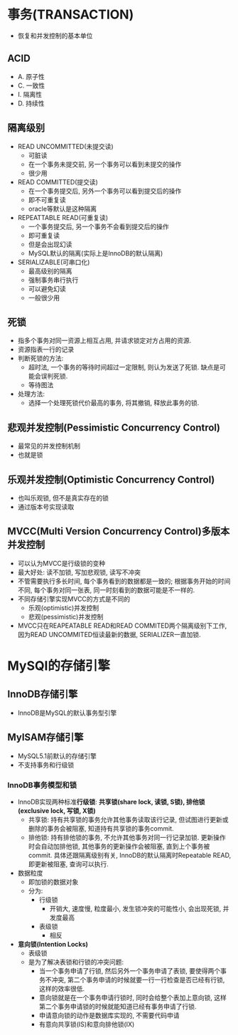 # 事务(TRANSACTION)
- 恢复和并发控制的基本单位

## ACID
- A. 原子性
- C. 一致性
- I. 隔离性
- D. 持续性

## 隔离级别

- READ UNCOMMITTED(未提交读)
    - 可脏读
    - 在一个事务未提交前, 另一个事务可以看到未提交的操作
    - 很少用
- READ COMMITTED(提交读)
    - 在一个事务提交后, 另外一个事务可以看到提交后的操作
    - 即不可重复读
    - oracle等默认是这种隔离
- REPEATTABLE READ(可重复读)
    - 一个事务提交后, 另一个事务不会看到提交后的操作
    - 即可重复读
    - 但是会出现幻读
    - MySQL默认的隔离(实际上是InnoDB的默认隔离)
- SERIALIZABLE(可串口化)
    - 最高级别的隔离
    - 强制事务串行执行
    - 可以避免幻读
    - 一般很少用

## 死锁
- 指多个事务对同一资源上相互占用, 并请求锁定对方占用的资源.
- 资源指表一行的记录
- 判断死锁的方法:
    - 超时法, 一个事务的等待时间超过一定限制, 则认为发送了死锁. 缺点是可能会误判死锁.
    - 等待图法
- 处理方法:
    - 选择一个处理死锁代价最高的事务, 将其撤销, 释放此事务的锁.

## 悲观并发控制(Pessimistic Concurrency Control)
- 最常见的并发控制机制
- 也就是锁

## 乐观并发控制(Optimistic Concurrency Control)
- 也叫乐观锁, 但不是真实存在的锁
- 通过版本号实现读取

## MVCC(Multi Version Concurrency Control)多版本并发控制
- 可以认为MVCC是行级锁的变种
- 最大好处: 读不加锁, 写加悲观锁, 读写不冲突
- 不管需要执行多长时间, 每个事务看到的数据都是一致的; 根据事务开始的时间不同, 每个事务对同一张表, 同一时刻看到的数据可能是不一样的.
- 不同存储引擎实现MVCC的方式是不同的
    - 乐观(optimistic)并发控制
    - 悲观(pessimistic)并发控制
- MVCC只在REAPEATABLE READ和READ COMMITED两个隔离级别下工作, 因为READ UNCOMMITED恒读最新的数据, SERIALIZER一直加锁.

# MySQl的存储引擎

## InnoDB存储引擎
- InnoDB是MySQL的默认事务型引擎

## MyISAM存储引擎
- MySQL5.1前默认的存储引擎
- 不支持事务和行级锁

### InnoDB事务模型和锁
- InnoDB实现两种标准**行级锁**: **共享锁(share lock, 读锁, S锁), 排他锁(exclusive lock, 写锁, X锁)**
    - 共享锁: 持有共享锁的事务允许其他事务读取该行记录, 但试图进行更新或删除的事务会被阻塞, 知道持有共享锁的事务commit. 
    - 排他锁: 持有排他锁的事务, 不允许其他事务对同一行记录加锁. 更新操作时会自动加排他锁, 其他事务的更新操作会被阻塞, 直到上个事务被commit. 具体还跟隔离级别有关, InnoDB的默认隔离时Repeatable READ, 即更新被阻塞, 查询可以执行.
- 数据粒度
    - 即加锁的数据对象
    - 分为:
        - 行级锁
            - 开销大, 速度慢, 粒度最小, 发生锁冲突的可能性小, 会出现死锁, 并发度最高
        - 表级锁
            - 相反
- **意向锁(Intention Locks)**
    - 表级锁
    - 是为了解决表锁和行锁的冲突问题:
        - 当一个事务申请了行锁, 然后另外一个事务申请了表锁, 要使得两个事务不冲突, 第二个事务申请的时候就要一行一行检查是否已经有行锁, 这样的效率很低.
        - 意向锁就是在一个事务申请行锁时, 同时会给整个表加上意向锁, 这样第二个事务申请锁的时候就能知道已经有事务申请了行锁.
        - 申请意向锁的动作是数据库实现的, 不需要代码申请
        - 有意向共享锁(IS)和意向排他锁(IX)